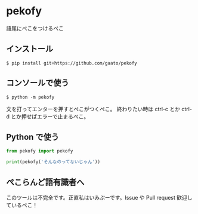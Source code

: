 # pekofy

語尾にぺこをつけるぺこ

## インストール

```
$ pip install git+https://github.com/gaato/pekofy
```

## コンソールで使う

```
$ python -m pekofy
```

文を打ってエンターを押すとぺこがつくぺこ。
終わりたい時は ctrl-c とか ctrl-d とか押せばエラーで止まるぺこ。

## Python で使う

```py
from pekofy import pekofy

print(pekofy('そんなのってないじゃん'))
```

## ぺこらんど語有識者へ

このツールは不完全です。正直私はいみぷーです。Issue や Pull request 歓迎しているぺこ！
